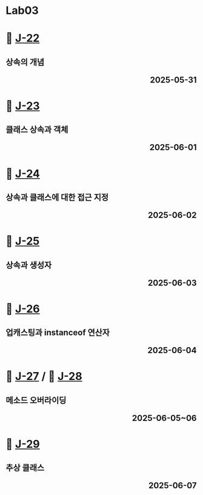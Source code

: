 # Lab03

# 📖 [J-22](./J_22.md)
**상속의 개념** <p align='right'>2025-05-31</p>
---
# 📖 [J-23](./J_23.md)
**클래스 상속과 객체** <p align='right'>2025-06-01</p>
---
# 📖 [J-24](./J_24.md)
**상속과 클래스에 대한 접근 지정** <p align='right'>2025-06-02</p>
---
# 📖 [J-25](./J_25.md)
**상속과 생성자** <p align='right'>2025-06-03</p>
---
# 📖 [J-26](./J_26.md)
**업캐스팅과 instanceof 연산자** <p align='right'>2025-06-04</p>
---
# 📖 [J-27](./J_27.md)   / 📖 [J-28](./J_28.md)
**메소드 오버라이딩** <p align='right'>2025-06-05~06</p>
---
# 📖 [J-29](./J_29.md)
**추상 클래스** <p align='right'>2025-06-07</p>
---
